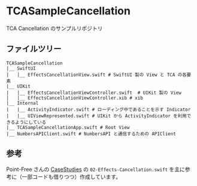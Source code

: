 # TCASampleCancellation
TCA Cancellation のサンプルリポジトリ

## ファイルツリー

```
TCASampleCancellation
|__ SwiftUI
|   |__ EffectsCancellationView.swift # SwiftUI 製の View と TCA の各要素
|__ UIKit
|   |__ EffectsCancellationViewController.swift  # UIKit 製の View
|   |__ EffectsCancellationViewController.xib # xib
|__ Internal
|   |__ ActivityIndicator.swift # ローディング中であることを示す Indicator
|   |__ UIViewRepresented.swift # UIKit から ActivityIndicator を利用できるようにしている
|__ TCASampleCancellationApp.swift # Root View
|__ NumbersAPIClient.swift # NumbersAPI と通信するための APIClient 
```

## 参考
Point-Free さんの [CaseStudies](https://github.com/pointfreeco/swift-composable-architecture/tree/main/Examples/CaseStudies) の `02-Effects-Cancellation.swift` を主に参考に（一部コードも借りつつ）作成しています。
